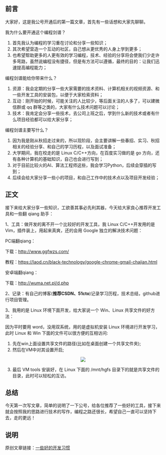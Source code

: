 ## 前言

大家好，这是我公号开通后的第一篇文章，首先有一些话想和大家先聊聊。

我为什么要开通这个编程剑谱？

1. 首先我认为编程的学习重在讨论和分享一些知识；
2. 其次希望营造一个互动的社区，自己想从更优秀的人身上学到更多；
3. 也希望帮助更多的人更有效的学习编程，技术、经验的分享将会使我们少走许多弯路，虽然说编程没有捷径，但是有方法可以遵循，最终的目的：让我们迅速提高编程能力；

编程剑谱能给你带来什么？

1. 资源：我会定期的分享一些大家需要的技术资料、计算机相关的视频资源、和一些开发工具的安装包，以便于大家检索资料；
2. 互动：刚开始的时候，可能关注的人比较少，等后面关注的人多了，可以建微信群或 qq 群等之类的，大家有什么技术问题可以讨论；
3. 技术：我肯定会分享一些技术，去公司上班之后，学到什么新的技术或者有什么项目经验都可以给大家分享；

编程剑谱主要写什么？

1. 因为我是刚从秋招走过来的，所以现阶段，会主要讲解一些春招、实习、秋招相关的经验分享、和自己的学习历程，以及面试准备；
2. 大学期间，我在校走的是 Linux C/C++方向，在百度实习做的是 go 方向，还有各种计算机的基础知识，自己也会进行写到；
3. 对于目前比较火的AI、算法工程师这些，我会学习Python，后续会穿插的写到；
4. 后续会给大家分享一些小的项目，和自己工作中的技术点以及项目开发经验；

## 正文

接下来给大家分享一些知识，工欲善其事必先利其器，今天给大家良心推荐开发工具和一些翻 qiang 助手：

1、工具：做开发的离不开一个比较好的开发工具，我 Linux C/C++开发用的是 Vim，插件装上，用起来真爽，还的会用 Google 独立的解决技术问题：

PC端翻qiang：

下载：http://www.ggfwzs.com/

教程：https://laod.cn/black-technology/google-chrome-gmail-chajian.html

安卓端翻qiang：

下载：http://wuma.net.pl/d.php

2、记录：有自己的博客(**推荐CSDN、51cto**)记录学习历程，技术总结，github进行项目管理。

3、我用的是 Linux 环境下面开发，给大家说一个 Win、Linux 共享文件的好方法：

因为平时要用 word，没用双系统，用的是虚拟机安装 Linux 环境进行开发学习，此时 Linux 和 Win 下面的文件可以很方便的互相访问:

1. 先在win上面设置共享文件的路径(比如在桌面创建一个共享文件夹);
2. 然后在VM中对其设置开启;

<div align=center><img src='https://mmbiz.qpic.cn/mmbiz_png/iaumSdLKJXtQLov4gegAnVTnprtk4hiahQpIc1IgFd9yMNEOuib3wWmh97tVicoZ14kYRUiazNDOjW4JVnUTNK7yu4g/640?wx_fmt=png&tp=webp&wxfrom=5&wx_lazy=1&wx_co=1'></div>

3. 最后 VM tools 安装好，在 Linux 下面的 /mnt/hgfs 目录下的就是共享文件的目录，此时可以轻松的互访。

## 总结

今天第一次写文章，简单的说明了一下公号，给各位推荐了一些好的工具，接下来就会按照我的思路进行技术的写作，编程之路还很长，希望自己一直可以坚持下去，走的更远！

## 说明

原创文章链接：[一些好的开发习惯](https://mp.weixin.qq.com/s?__biz=MzU4MjQ3NzEyNA==&mid=2247483666&idx=1&sn=c23dedf64379d6c8ce4d4ca57aab9d8e&chksm=fdb6f539cac17c2f88ffc1a5edb9b73e0775df2a6f93f1a0791596aa1a0e43e888b311e561a0&token=805755505&lang=zh_CN#rd)
